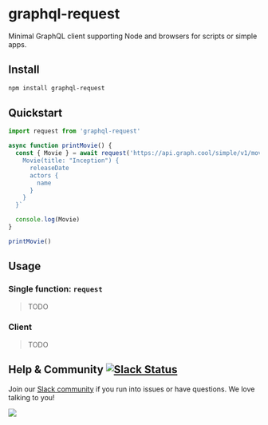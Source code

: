 # graphql-request

Minimal GraphQL client supporting Node and browsers for scripts or simple apps.

## Install

```sh
npm install graphql-request
```

## Quickstart

```js
import request from 'graphql-request'

async function printMovie() {
  const { Movie } = await request('https://api.graph.cool/simple/v1/movies', `{
    Movie(title: "Inception") {
      releaseDate
      actors {
        name
      }
    }
  }`

  console.log(Movie)
}

printMovie()

```

## Usage

### Single function: `request`

> TODO

### Client

> TODO

## Help & Community [![Slack Status](https://slack.graph.cool/badge.svg)](https://slack.graph.cool)

Join our [Slack community](http://slack.graph.cool/) if you run into issues or have questions. We love talking to you!

![](http://i.imgur.com/5RHR6Ku.png)
